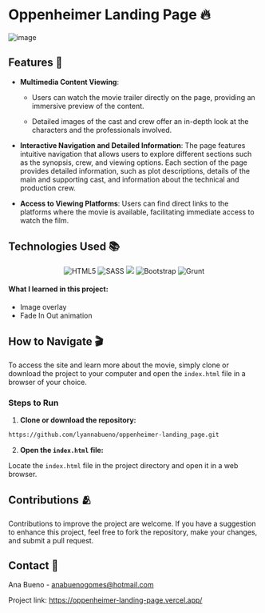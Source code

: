 # Oppenheimer Landing Page 🔥

![image](https://github.com/lyannabueno/oppenheimer-landing_page/assets/130186281/7deadc55-daa4-4719-ae57-c4385153aa67)

## Features 🌟

- **Multimedia Content Viewing**:
  - Users can watch the movie trailer directly on the page, providing an immersive preview of the content.

  - Detailed images of the cast and crew offer an in-depth look at the characters and the professionals involved.

- **Interactive Navigation and Detailed Information**: The page features intuitive navigation that allows users to explore different sections such as the synopsis, crew, and viewing options. Each section of the page provides detailed information, such as plot descriptions, details of the main and supporting cast, and information about the technical and production crew.

- **Access to Viewing Platforms**: Users can find direct links to the platforms where the movie is available, facilitating immediate access to watch the film.

## Technologies Used 📚

<p align="center">
  <img src="https://img.shields.io/badge/html5-%23E34F26.svg?style=for-the-badge&logo=html5&logoColor=white" alt="HTML5">
  <img src="https://img.shields.io/badge/SASS-hotpink.svg?style=for-the-badge&logo=SASS&logoColor=white" alt="SASS">
  <img src="https://img.shields.io/badge/javascript-%23323330.svg?style=for-the-badge&logo=javascript&logoColor=%23F7DF1E">
  <img src="https://img.shields.io/badge/bootstrap-%238511FA.svg?style=for-the-badge&logo=bootstrap&logoColor=white" alt="Bootstrap">
  <img src="https://img.shields.io/badge/grunt-%23FBA928.svg?style=for-the-badge&logo=grunt&logoColor=black" alt="Grunt">
</p>

#### What I learned in this project:
- Image overlay
- Fade In Out animation

## How to Navigate 🎬

To access the site and learn more about the movie, simply clone or download the project to your computer and open the `index.html` file in a browser of your choice.

### Steps to Run

1. **Clone or download the repository:**

```bash
https://github.com/lyannabueno/oppenheimer-landing_page.git
```

2. **Open the `index.html` file:**

Locate the `index.html` file in the project directory and open it in a web browser.

## Contributions 🫂

Contributions to improve the project are welcome. If you have a suggestion to enhance this project, feel free to fork the repository, make your changes, and submit a pull request.

## Contact 📩

Ana Bueno - anabuenogomes@hotmail.com

Project link: https://oppenheimer-landing-page.vercel.app/
